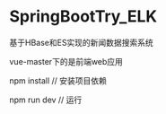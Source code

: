 # SpringBootTry_ELK
 基于HBase和ES实现的新闻数据搜索系统

vue-master下的是前端web应用

npm install // 安装项目依赖

npm run dev // 运行
